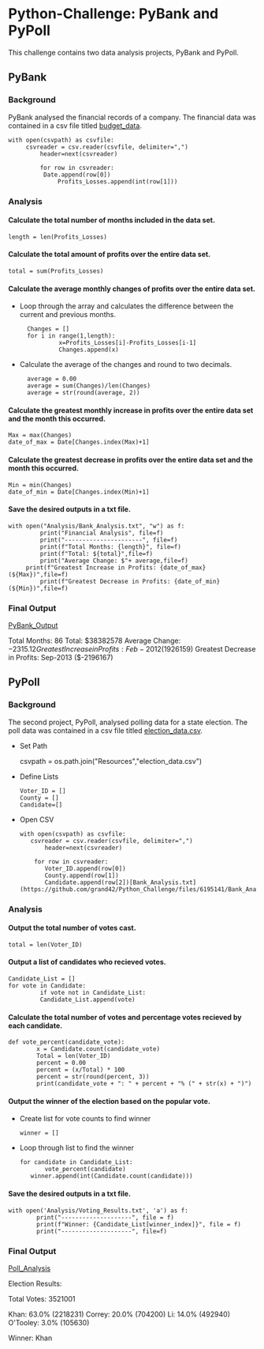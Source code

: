 # Python-Challenge:  PyBank and PyPoll

This challenge contains two data analysis projects, PyBank and PyPoll.

## PyBank

### Background

PyBank analysed the financial records of a company.  The financial data was contained in a csv file titled [budget_data](PyBank/Resources/budget_data.csv).

	with open(csvpath) as csvfile:
	     csvreader = csv.reader(csvfile, delimiter=",")
    	     header=next(csvreader)

    	     for row in csvreader:
        	  Date.append(row[0])
                  Profits_Losses.append(int(row[1]))	

### Analysis

#### Calculate the total number of months included in the data set.

	length = len(Profits_Losses)

#### Calculate the total amount of profits over the entire data set.
	
	total = sum(Profits_Losses)

#### Calculate the average monthly changes of profits over the entire data set.

* Loop through the array and calculates the difference between the current and previous months.
	
		Changes = []
		for i in range(1,length):
    		     x=Profits_Losses[i]-Profits_Losses[i-1]
    		     Changes.append(x)

* Calculate the average of the changes and round to two decimals.

		average = 0.00
		average = sum(Changes)/len(Changes)
		average = str(round(average, 2))


#### Calculate the greatest monthly increase in profits over the entire data set and the month this occurred.
	Max = max(Changes)
	date_of_max = Date[Changes.index(Max)+1]
	
#### Calculate the greatest decrease in profits over the entire data set and the month this occurred.
	Min = min(Changes)
	date_of_min = Date[Changes.index(Min)+1]

#### Save the desired outputs in a txt file.
	
	with open("Analysis/Bank_Analysis.txt", "w") as f:
    	     print("Financial Analysis", file=f) 
    	     print("----------------------", file=f)
    	     print(f"Total Months: {length}", file=f)
    	     print(f"Total: ${total}",file=f)
    	     print("Average Change: $"+ average,file=f)
   	     print(f"Greatest Increase in Profits: {date_of_max} (${Max})",file=f)
    	     print(f"Greatest Decrease in Profits: {date_of_min} (${Min})",file=f) 


### Final Output
[PyBank_Output](PyBank/Analysis/Bank_Analysis.txt)

Total Months: 86
Total: $38382578
Average Change: $-2315.12
Greatest Increase in Profits: Feb-2012 ($1926159)
Greatest Decrease in Profits: Sep-2013 ($-2196167)


## PyPoll

### Background

The second project, PyPoll, analysed polling data for a state election.  The poll data was contained in a csv file titled [election_data.csv](PyPoll/Resources/election_data.csv).

* Set Path

	csvpath = os.path.join("Resources","election_data.csv")

* Define Lists

	  Voter_ID = []
	  County = []
	  Candidate=[]

* Open CSV


	  with open(csvpath) as csvfile:
  	     csvreader = csv.reader(csvfile, delimiter=",")
             header=next(csvreader)

    	  for row in csvreader:
             Voter_ID.append(row[0])
             County.append(row[1])
             Candidate.append(row[2])[Bank_Analysis.txt](https://github.com/grand42/Python_Challenge/files/6195141/Bank_Analysis.txt)


### Analysis

#### Output the total number of votes cast.
	total = len(Voter_ID)

#### Output a list of candidates who recieved votes.
	Candidate_List = []
	for vote in Candidate:
    	     if vote not in Candidate_List:
        	 Candidate_List.append(vote)

#### Calculate the total number of votes and percentage votes recieved by each candidate.

	def vote_percent(candidate_vote):
    		x = Candidate.count(candidate_vote)
    		Total = len(Voter_ID)
    		percent = 0.00
    		percent = (x/Total) * 100
    		percent = str(round(percent, 3))
    		print(candidate_vote + ": " + percent + "% (" + str(x) + ")")

#### Output the winner of the election based on the popular vote.

* Create list for vote counts to find winner
	 
	  winner = []
	     
* Loop through list to find the winner

	  for candidate in Candidate_List:
    	     vote_percent(candidate)
	     winner.append(int(Candidate.count(candidate)))
    
#### Save the desired outputs in a txt file. 

	with open('Analysis/Voting_Results.txt', 'a') as f:
    		print("--------------------", file = f)
    		print(f"Winner: {Candidate_List[winner_index]}", file = f)
    		print("--------------------", file=f)
### Final Output
[Poll_Analysis](PyPoll/Analysis/Voting_Results.txt)

Election Results:

Total Votes: 3521001

Khan: 63.0% (2218231)
Correy: 20.0% (704200)
Li: 14.0% (492940)
O'Tooley: 3.0% (105630)

Winner: Khan

